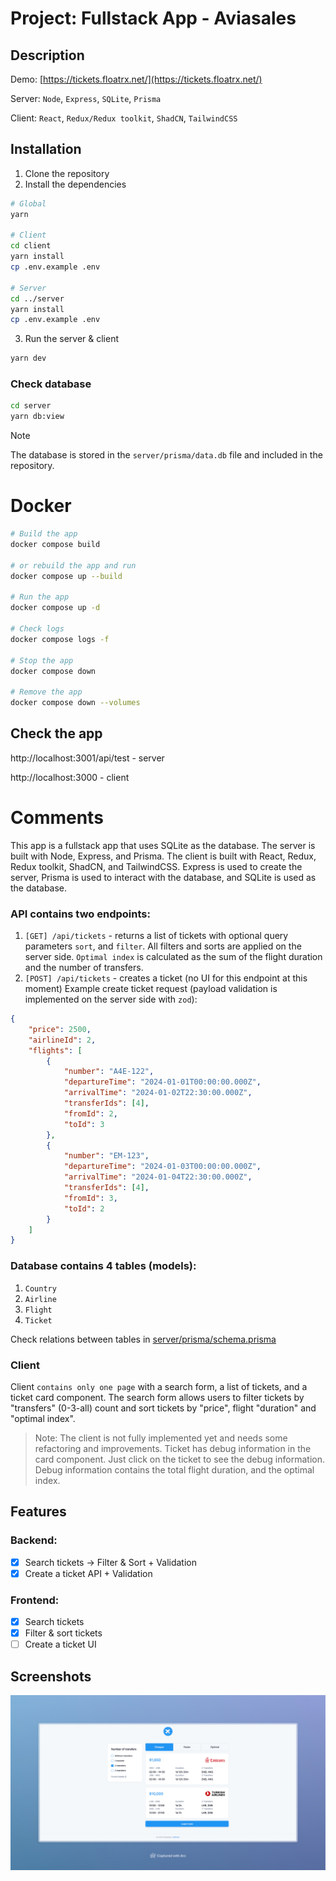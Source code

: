 # Project: Fullstack App - Aviasales

## Description

Demo: [https://tickets.floatrx.net/](https://tickets.floatrx.net/)

Server: `Node`, `Express`, `SQLite`, `Prisma`

Client: `React`, `Redux/Redux toolkit`, `ShadCN`, `TailwindCSS`

## Installation

1. Clone the repository
2. Install the dependencies

```bash
# Global
yarn

# Client
cd client
yarn install
cp .env.example .env

# Server
cd ../server
yarn install
cp .env.example .env
```

3. Run the server & client

```bash
yarn dev
```

### Check database

```bash
cd server
yarn db:view
```

> [!NOTE]
>
> The database is stored in the `server/prisma/data.db` file and included in the repository.

# Docker
```bash
# Build the app
docker compose build

# or rebuild the app and run
docker compose up --build

# Run the app
docker compose up -d

# Check logs
docker compose logs -f

# Stop the app
docker compose down

# Remove the app
docker compose down --volumes
```

## Check the app
http://localhost:3001/api/test - server

http://localhost:3000 - client

# Comments

This app is a fullstack app that uses SQLite as the database. The server is built with Node, Express, and Prisma. The client is built with React, Redux, Redux toolkit, ShadCN, and TailwindCSS.
Express is used to create the server, Prisma is used to interact with the database, and SQLite is used as the database.

### API contains two endpoints:

1. `[GET] /api/tickets` - returns a list of tickets with optional query parameters `sort`, and `filter`. All filters and sorts are applied on the server side. `Optimal index` is calculated as the sum of the flight duration and the number of transfers.
2. `[POST] /api/tickets` - creates a ticket (no UI for this endpoint at this moment)
   Example create ticket request (payload validation is implemented on the server side with `zod`):

```json
{
    "price": 2500,
    "airlineId": 2,
    "flights": [
        {
            "number": "A4E-122",
            "departureTime": "2024-01-01T00:00:00.000Z",
            "arrivalTime": "2024-01-02T22:30:00.000Z",
            "transferIds": [4],
            "fromId": 2,
            "toId": 3
        },
        {
            "number": "EM-123",
            "departureTime": "2024-01-03T00:00:00.000Z",
            "arrivalTime": "2024-01-04T22:30:00.000Z",
            "transferIds": [4],
            "fromId": 3,
            "toId": 2
        }
    ]
}
```

### Database contains 4 tables (models):

1. `Country`
2. `Airline`
3. `Flight`
4. `Ticket`

Check relations between tables in [server/prisma/schema.prisma](server/prisma/schema.prisma)

### Client

Client `contains only one page` with a search form, a list of tickets, and a ticket card component.
The search form allows users to filter tickets by "transfers" (0-3-all) count and sort tickets by "price", flight "duration" and "optimal index".

> Note: The client is not fully implemented yet and needs some refactoring and improvements.
> Ticket has debug information in the card component. Just click on the ticket to see the debug information.
> Debug information contains the total flight duration, and the optimal index.

## Features

### Backend:

-   [x] Search tickets → Filter & Sort + Validation
-   [x] Create a ticket API + Validation

### Frontend:

-   [x] Search tickets
-   [x] Filter & sort tickets
-   [ ] Create a ticket UI

## Screenshots

![image](screenshots/screen-1.jpg)
